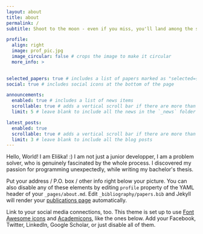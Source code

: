 ```yaml
---
layout: about
title: about
permalink: /
subtitle: Shoot to the moon - even if you miss, you'll land among the stars.:)

profile:
  align: right
  image: prof_pic.jpg
  image_circular: false # crops the image to make it circular
  more_info: >
    

selected_papers: true # includes a list of papers marked as "selected={true}"
social: true # includes social icons at the bottom of the page

announcements:
  enabled: true # includes a list of news items
  scrollable: true # adds a vertical scroll bar if there are more than 3 news items
  limit: 5 # leave blank to include all the news in the `_news` folder

latest_posts:
  enabled: true
  scrollable: true # adds a vertical scroll bar if there are more than 3 new posts items
  limit: 3 # leave blank to include all the blog posts
---
```


Hello, World! I am Eliška! :) 
I am not just a junior developper, I am a problem solver, who is genuinely fascinated by the whole process. I discovered my passion for programming unexpectedly, while writing my bachelor's thesis. 


Put your address / P.O. box / other info right below your picture. You can also disable any of these elements by editing `profile` property of the YAML header of your `_pages/about.md`. Edit `_bibliography/papers.bib` and Jekyll will render your [publications page](/al-folio/publications/) automatically.

Link to your social media connections, too. This theme is set up to use [Font Awesome icons](https://fontawesome.com/) and [Academicons](https://jpswalsh.github.io/academicons/), like the ones below. Add your Facebook, Twitter, LinkedIn, Google Scholar, or just disable all of them.
